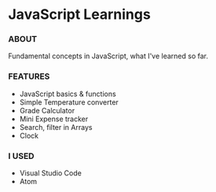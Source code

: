 # JavaScript Learnings

### ABOUT
Fundamental concepts in JavaScript, what I've learned so far.


### FEATURES
<ul>
<li>JavaScript basics & functions
<li>Simple Temperature converter</li>
<li>Grade Calculator</li>
<li>Mini Expense tracker</li>
<li>Search, filter in Arrays</li>
<li>Clock</li>

</ul>

### I USED
<ul><li>Visual Studio Code</li>
  <li>Atom</li>
</ul>
